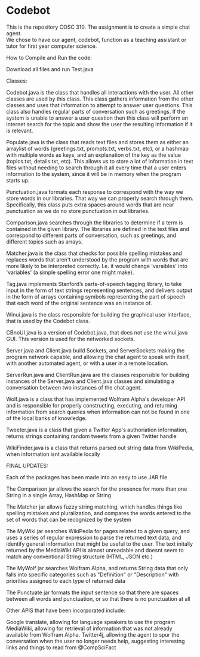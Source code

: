 Codebot
=========

This is the repository COSC 310. The assignment is to create a simple chat agent.  
We chose to have our agent, codebot, function as a teaching assistant or tutor for first year computer 
science.


How to Compile and Run the code:

Download all files and run Test.java

Classes:


Codebot.java is the class that handles all interactions with the user. All other classes are used by this class. This class gathers information from the other classes and uses that information to attempt to answer user questions.  This class also handles regular parts of conversation such as greetings.  If the system is unable to answer a user question then this class will perform an internet search for the topic and show the user the resulting information if it is relevant.

Populate.java is the class that reads text files and stores them as either an arraylist of words (greetings.txt, prompts.txt, verbs.txt, etc), or a hashmap with multiple words as keys, and an explanation of the key as the value (topics.txt, details.txt, etc). This allows us to store a lot of information in text files without needing to search through it all every time that a user enters information to the system, since it will be in memory when the program starts up.

Punctuation.java formats each response to correspond with the way we store words in our libraries. That way we can properly search through them.  Specifically, this class puts extra spaces around words that are near punctuation as we do no store punctuation in out libraries.

Comparison.java searches through the libraries to determine if a term is contained in the given library. The libraries are defined in the text files and correspond to different parts of conversation, such as greetings, and different topics such as arrays.

Matcher.java is the class that checks for possible spelling mistakes and replaces words that aren't understood by the program with words that are more likely to be interpreted correctly. I.e. it would change 'varaibles' into 'variables' (a simple spelling error one might make).

Tag.java implements Stanford’s parts-of-speech tagging library, to take input in the form of text strings representing sentences, and delivers output in the form of arrays containing symbols representing the part of speech that each word of the original sentence was an instance of.

Winui.java is the class responsible for building the graphical user interface, that is used by the Codebot class.

CBnoUI.java is a version of Codebot.java, that does not use the winui.java GUI. This version is used for the networked sockets.

Server.java and Client.java build Sockets, and ServerSockets making the program network capable, and allowing the chat agent to speak with itself, with another automated agent, or with a user in a remote location.

ServerRun.java and ClientRun.java are the classes responsible for building instances of the Server.java and Client.java classes and simulating a conversation between two instances of the chat agent.

Wolf.java is a class that has implemented Wolfram Alpha's developer API and is responsible for properly constructing, executing, and returning information from search queries when information can not be found in one of the local banks of knowledge.

Tweeter.java is a class that given a Twitter App's authoriation information, returns strings containing random tweets from a given Twitter handle

WikiFinder.java is a class that returns parsed out string data from WikiPedia, when information isnt available locally


FINAL UPDATES:

Each of the packages has been made into an easy to use JAR file

The Comparison jar allows the search for the presence for more than one String in a single Array, HashMap or String

The Matcher jar allows fuzzy string matching, which handles things like spelling mistakes and pluralization, and compares the words entered to the set of words that can be recognized by the system

The MyWiki jar searches WikiPedia for pages related to a given query, and uses a series of regular expression to parse the returned text data, and identify general information that might be useful to the user. The text initally returned by the MediaWiki API is almost unreadable and doesnt seem to match any conventional String structure (HTML, JSON etc.)

The MyWolf jar searches Wolfram Alpha, and returns String data that only falls into specific categories such as "Definition" or "Description" with priorities assigned to each type of returned data

The Punctuate jar formats the input sentence so that there are spaces between all words and punctuation, or so that there is no punctuation at all

Other APIS that have been incorporated include:

Google translate, allowing for language speakers to use the program
MediaWiki, allowing for retrieval of information that was not already available from Wolfram Alpha.
Twitter4j, allowing the agent to spur the conversation when the user no longer needs help, suggesting interestng links and things to read from @CompSciFact

